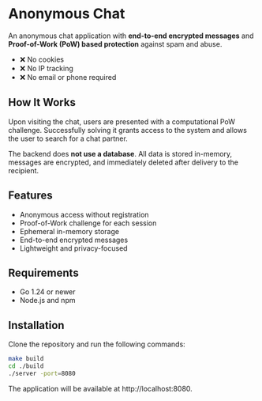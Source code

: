 # Anonymous Chat

An anonymous chat application with **end-to-end encrypted messages** and **Proof-of-Work (PoW) based protection** against spam and abuse.

- ❌ No cookies  
- ❌ No IP tracking  
- ❌ No email or phone required  

## How It Works

Upon visiting the chat, users are presented with a computational PoW challenge. Successfully solving it grants access to the system and allows the user to search for a chat partner.

The backend does **not use a database**. All data is stored in-memory, messages are encrypted, and immediately deleted after delivery to the recipient.

## Features

- Anonymous access without registration
- Proof-of-Work challenge for each session
- Ephemeral in-memory storage
- End-to-end encrypted messages
- Lightweight and privacy-focused

## Requirements

- Go 1.24 or newer
- Node.js and npm

## Installation

Clone the repository and run the following commands:

```bash
make build
cd ./build
./server -port=8080
```

The application will be available at http://localhost:8080.

